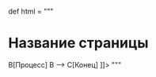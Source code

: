 def html = """
<h1>Название страницы</h1>
<ac:structured-macro ac:name="mermaid">
  <ac:plain-text-body><![CDATA[
  graph TD
    A[Начало] --> B[Процесс]
    B --> C[Конец]
  ]]></ac:plain-text-body>
</ac:structured-macro>
"""
